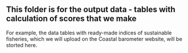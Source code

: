 ## This folder is for the output data - tables with calculation of scores that we make
For example, the data tables with ready-made indices of sustainable fisheries, which we will upload on the Coastal barometer website, will be storted here.
